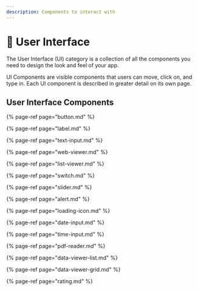 ```yaml
---
description: Components to interact with
---
```


# 🔘 User Interface

The User Interface \(UI\) category is a collection of all the components you need to design the look and feel of your app. 

UI Components are visible components that users can move, click on, and type in. Each UI component is described in greater detail on its own page.

## User Interface Components

{% page-ref page="button.md" %}

{% page-ref page="label.md" %}

{% page-ref page="text-input.md" %}

{% page-ref page="web-viewer.md" %}

{% page-ref page="list-viewer.md" %}

{% page-ref page="switch.md" %}

{% page-ref page="slider.md" %}

{% page-ref page="alert.md" %}

{% page-ref page="loading-icon.md" %}

{% page-ref page="date-input.md" %}

{% page-ref page="time-input.md" %}

{% page-ref page="pdf-reader.md" %}

{% page-ref page="data-viewer-list.md" %}

{% page-ref page="data-viewer-grid.md" %}

{% page-ref page="rating.md" %}

